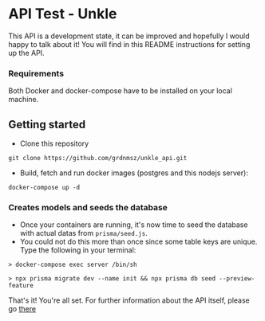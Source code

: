 # API Test - Unkle

This API is a development state, it can be improved and hopefully I would happy to talk about it!
You will find in this README instructions for setting up the API.

### Requirements
Both Docker and docker-compose have to be installed on your local machine.

## Getting started
- Clone this repository
```
git clone https://github.com/grdnmsz/unkle_api.git
```
- Build, fetch and run docker images (postgres and this nodejs server):
```
docker-compose up -d
```

### Creates models and seeds the database
- Once your containers are running, it's now time to seed the database with actual datas from `prisma/seed.js`.
- You could not do this more than once since some table keys are unique.
Type the following in your terminal: 
```
> docker-compose exec server /bin/sh

> npx prisma migrate dev --name init && npx prisma db seed --preview-feature
```

That's it! You're all set. For further information about the API itself, please go [there](https://documenter.getpostman.com/view/13245077/TzJsfxoZ)